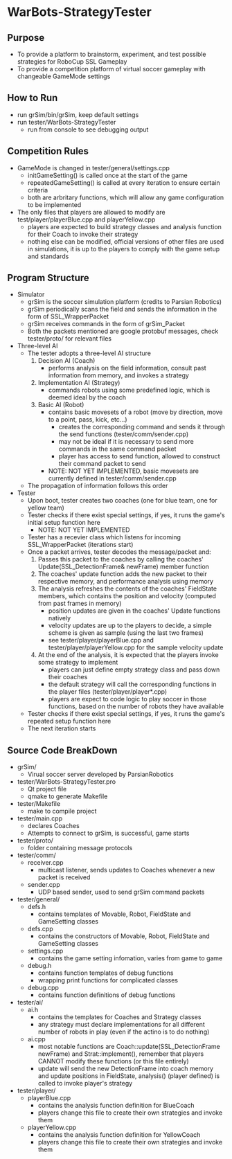 WarBots-StrategyTester
======================

Purpose
-------
+ To provide a platform to brainstorm, experiment, and test possible strategies for RoboCup SSL Gameplay
+ To provide a competition platform of virtual soccer gameplay with changeable GameMode settings

How to Run
----------
+ run grSim/bin/grSim, keep default settings
+ run tester/WarBots-StrategyTester
    - run from console to see debugging output

Competition Rules
-----------------
+ GameMode is changed in tester/general/settings.cpp
	- initGameSetting() is called once at the start of the game
	- repeatedGameSetting() is called at every iteration to ensure certain criteria
	- both are arbritary functions, which will allow any game configuration to be implemented
+ The only files that players are allowed to modify are test/player/playerBlue.cpp and playerYellow.cpp
	- players are expected to build strategy classes and analysis function for their Coach to invoke their strategy
	- nothing else can be modified, official versions of other files are used in simulations, it is up to the players to comply with the game setup and standards

Program Structure
-----------------
+ Simulator
    - grSim is the soccer simulation platform (credits to Parsian Robotics)
    - grSim periodically scans the field and sends the information in the form of SSL_WrapperPacket
    - grSim receives commands in the form of grSim_Packet
    - Both the packets mentioned are google protobuf messages, check tester/proto/ for relevant files
+ Three-level AI
    - The tester adopts a three-level AI structure
        1. Decision AI (Coach)
            - performs analysis on the field information, consult past information from memory, and invokes a strategy
        2. Implementation AI (Strategy)
            - commands robots using some predefined logic, which is deemed ideal by the coach
        2. Basic AI (Robot)
            - contains basic movesets of a robot (move by direction, move to a point, pass, kick, etc...)
                + creates the corresponding command and sends it through the send functions (tester/comm/sender.cpp)
                + may not be ideal if it is necessary to send more commands in the same command packet
                + player has access to send function, allowed to construct their command packet to send
            - NOTE: NOT YET IMPLEMENTED, basic movesets are currently defined in tester/comm/sender.cpp
    - The propagation of information follows this order
+ Tester
    - Upon boot, tester creates two coaches (one for blue team, one for yellow team)
    - Tester checks if there exist special settings, if yes, it runs the game's initial setup function here
        + NOTE: NOT YET IMPLEMENTED
    - Tester has a recevier class which listens for incoming SSL_WrapperPacket (iterations start)
    - Once a packet arrives, tester decodes the message/packet and:
        1. Passes this packet to the coaches by calling the coaches' Update(SSL_DetectionFrame& newFrame) member function
        2. The coaches' update function adds the new packet to their respective memory, and performance analysis using memory
        3. The analysis refreshes the contents of the coaches' FieldState members, which contains the position and velocity (computed from past frames in memory)
            - position updates are given in the coaches' Update functions natively
            - velocity updates are up to the players to decide, a simple scheme is given as sample (using the last two frames)
            - see tester/player/playerBlue.cpp and tester/player/playerYellow.cpp for the sample velocity update
        4. At the end of the analysis, it is expected that the players invoke some strategy to implement
            - players can just define empty strategy class and pass down their coaches
            - the default strategy will call the corresponding functions in the player files (tester/player/player*.cpp)
            - players are expect to code logic to play soccer in those functions, based on the number of robots they have available
    - Tester checks if there exist special settings, if yes, it runs the game's repeated setup function here
    - The next iteration starts

Source Code BreakDown
-------------------
+ grSim/
	- Virual soccer server developed by ParsianRobotics
+ tester/WarBots-StrategyTester.pro
	- Qt project file
	- qmake to generate Makefile
+ tester/Makefile
	- make to compile project
+ tester/main.cpp
	- declares Coaches
	- Attempts to connect to grSim, is successful, game starts
+ tester/proto/
	- folder containing message protocols
+ tester/comm/
	- receiver.cpp
		+ multicast listener, sends updates to Coaches whenever a new packet is received
	- sender.cpp
		+ UDP based sender, used to send grSim command packets
+ tester/general/
	- defs.h
		+ contains templates of Movable, Robot, FieldState and GameSetting classes
	- defs.cpp
		+ contains the constructors of Movable, Robot, FieldState and GameSetting classes
	- settings.cpp
		+ contains the game setting infomation, varies from game to game
	- debug.h
		+ contains function templates of debug functions
		+ wrapping print functions for complicated classes
	- debug.cpp
		+ contains function definitions of debug functions
+ tester/ai/
	- ai.h
		+ contains the templates for Coaches and Strategy classes
		+ any strategy must declare implementations for all different number of robots in play (even if the actino is to do nothing)
	- ai.cpp
		+ most notable functions are Coach::update(SSL_DetectionFrame newFrame) and Strat::implement(), remember that players CANNOT modify these functions (or this file entirely)
		+ update will send the new DetectionFrame into coach memory and update positions in FieldState, analysis() (player defined) is called to invoke player's strategy
+ tester/player/
	- playerBlue.cpp
		+ contains the analysis function definition for BlueCoach
		+ players change this file to create their own strategies and invoke them
	- playerYellow.cpp
		+ contains the analysis function definition for YellowCoach
		+ players change this file to create their own strategies and invoke them